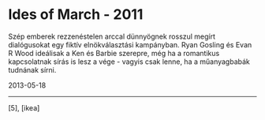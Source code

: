 # Ides of March - 2011

Szép emberek rezzenéstelen arccal dünnyögnek rosszul megírt dialógusokat egy fiktív elnökválasztási kampányban. Ryan Gosling és Evan R Wood ideálisak a Ken és Barbie szerepre, még ha a romantikus kapcsolatnak sírás is lesz a vége - vagyis csak lenne, ha a műanyagbabák tudnának sírni.

2013-05-18 

----

[5], [ikea]